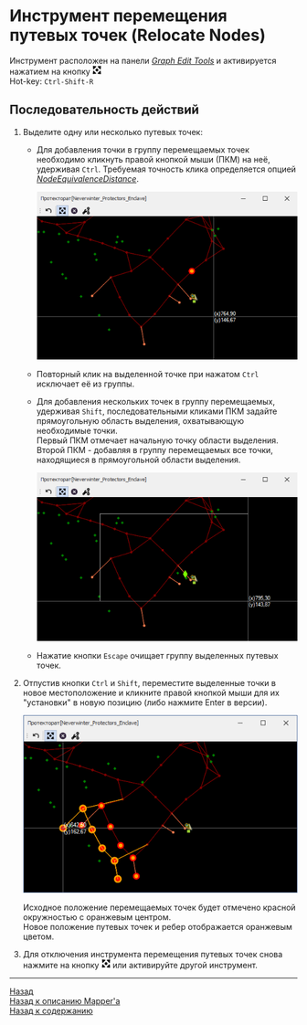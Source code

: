 # **Инструмент перемещения путевых точек (Relocate Nodes)**

Инструмент расположен на панели [*Graph Edit Tools*](Mapper-EditTools-RU.md) и активируется нажатием на кнопку ![RelocateNodes](img/icons/miniNodeMove.png)  
Hot-key: ``Ctrl-Shift-R``

## **Последовательность действий**

1. Выделите одну или несколько путевых точек:
   - Для добавления точки в группу перемещаемых точек необходимо кликнуть правой кнопкой мыши (ПКМ) на неё, удерживая ``Ctrl``. Требуемая точность клика определяется опцией [*NodeEquivalenceDistance*](Mapper-MappingTools-RU.md#ref-NodeEquivalenceDistance).  
                
        <p align="center"><img src="img/RelocateNodes/SelectOne.png"></p> 
   - Повторный клик на выделенной точке при нажатом ``Ctrl`` исключает её из группы.
   - Для добавления нескольких точек в группу перемещаемых, удерживая ``Shift``, последовательными кликами ПКМ задайте прямоугольную область выделения, охватывающую необходимые точки.  
        Первый ПКМ отмечает начальную точку области выделения.  
        Второй ПКМ - добавляя в группу перемещаемых все точки, находящиеся в прямоугольной области выделения.  
        <p align="center"><img src="img/RelocateNodes/SelectGroup.png"></p> 
   - Нажатие кнопки ``Escape`` очищает группу выделенных путевых точек. 

2. Отпустив кнопки ``Ctrl`` и ``Shift``, переместите выделенные точки в новое местоположение и кликните правой кнопкой мыши для их "установки" в новую позицию (либо нажмите Enter в версии).  
     
    <p align="center"><img src="img/RelocateNodes/GroupMoving.png"></p>

    Исходное положение перемещаемых точек будет отмечено красной окружностью с оранжевым центром.  
    Новое положение путевых точек и ребер отображается оранжевым цветом.   

3. Для отключения инструмента перемещения путевых точек снова нажмите на кнопку ![RelocateNodes](img/icons/miniNodeMove.png) или активируйте другой инструмент.

---

<a href="javascript:history.back()">Назад</a>  
[Назад к описанию Mapper'a](Mapper-RU.md)  
[Назад к содержанию](../../index.md)